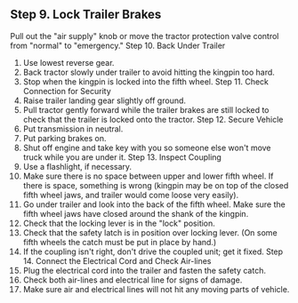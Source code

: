 ## Step 9. Lock Trailer Brakes
Pull out the "air supply" knob or move the tractor protection valve control from "normal" to "emergency."
Step 10. Back Under Trailer
1. Use lowest reverse gear.
2. Back tractor slowly under trailer to avoid hitting the kingpin too hard.
3. Stop when the kingpin is locked into the fifth wheel.
Step 11. Check Connection for Security
1. Raise trailer landing gear slightly off ground.
2. Pull tractor gently forward while the trailer brakes are still locked to check that the trailer is locked onto the tractor.
Step 12. Secure Vehicle
1. Put transmission in neutral.
2. Put parking brakes on.
3. Shut off engine and take key with you so someone else won't move truck while you are under it.
Step 13. Inspect Coupling
1. Use a flashlight, if necessary.
2. Make sure there is no space between upper and lower fifth wheel. If there is space, something is wrong (kingpin may be on top of the closed fifth wheel jaws, and trailer would come loose very easily).
3. Go under trailer and look into the back of the fifth wheel. Make sure the fifth wheel jaws have closed around the shank of the kingpin.
4. Check that the locking lever is in the "lock" position.
5. Check that the safety latch is in position over locking lever. (On some fifth wheels the catch must be put in place by hand.)
6. If the coupling isn't right, don't drive the coupled unit; get it fixed.
Step 14. Connect the Electrical Cord and Check Air-lines
1. Plug the electrical cord into the trailer and fasten the safety catch.
2. Check both air-lines and electrical line for signs of damage.
3. Make sure air and electrical lines will not hit any moving parts of vehicle.